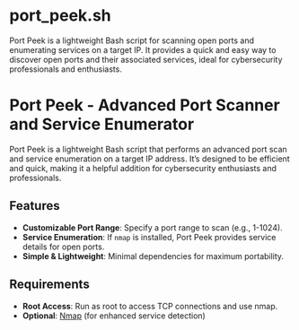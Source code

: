 # port_peek.sh
Port Peek is a lightweight Bash script for scanning open ports and enumerating services on a target IP. It provides a quick and easy way to discover open ports and their associated services, ideal for cybersecurity professionals and enthusiasts.
# Port Peek - Advanced Port Scanner and Service Enumerator


Port Peek is a lightweight Bash script that performs an advanced port scan and service enumeration on a target IP address. It’s designed to be efficient and quick, making it a helpful addition for cybersecurity enthusiasts and professionals.

## Features

- **Customizable Port Range**: Specify a port range to scan (e.g., 1-1024).
- **Service Enumeration**: If `nmap` is installed, Port Peek provides service details for open ports.
- **Simple & Lightweight**: Minimal dependencies for maximum portability.

## Requirements

- **Root Access**: Run as root to access TCP connections and use nmap.
- **Optional**: [Nmap](https://nmap.org/) (for enhanced service detection)



